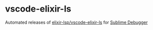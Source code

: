 # vscode-elixir-ls
Automated releases of [elixir-lsp/vscode-elixir-ls](https://github.com/elixir-lsp/vscode-elixir-ls) for [Sublime Debugger](https://github.com/daveleroy/SublimeDebugger)
